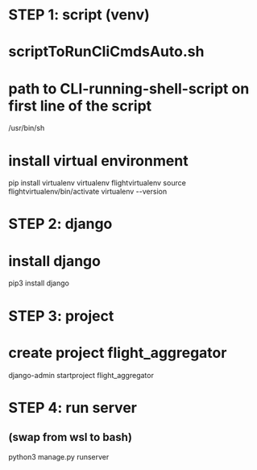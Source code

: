 # STEP 1: script (venv)
# scriptToRunCliCmdsAuto.sh
# path to CLI-running-shell-script on first line of the script
/usr/bin/sh
# install virtual environment
pip install virtualenv
virtualenv flightvirtualenv
source flightvirtualenv/bin/activate
virtualenv --version
# STEP 2: django
# install django
pip3 install django
# STEP 3: project 
# create project flight_aggregator
django-admin startproject flight_aggregator
# STEP 4: run server
## (swap from wsl to bash)
python3 manage.py runserver

